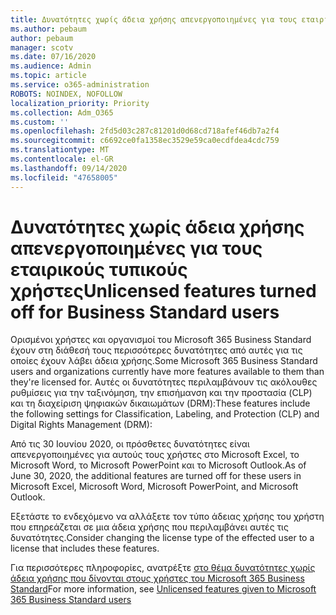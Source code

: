 ```yaml
---
title: Δυνατότητες χωρίς άδεια χρήσης απενεργοποιημένες για τους εταιρικούς τυπικούς χρήστες
ms.author: pebaum
author: pebaum
manager: scotv
ms.date: 07/16/2020
ms.audience: Admin
ms.topic: article
ms.service: o365-administration
ROBOTS: NOINDEX, NOFOLLOW
localization_priority: Priority
ms.collection: Adm_O365
ms.custom: ''
ms.openlocfilehash: 2fd5d03c287c81201d0d68cd718afef46db7a2f4
ms.sourcegitcommit: c6692ce0fa1358ec3529e59ca0ecdfdea4cdc759
ms.translationtype: MT
ms.contentlocale: el-GR
ms.lasthandoff: 09/14/2020
ms.locfileid: "47658005"
---
```

# <a name="unlicensed-features-turned-off-for-business-standard-users"></a><span data-ttu-id="6fda5-102">Δυνατότητες χωρίς άδεια χρήσης απενεργοποιημένες για τους εταιρικούς τυπικούς χρήστες</span><span class="sxs-lookup"><span data-stu-id="6fda5-102">Unlicensed features turned off for Business Standard users</span></span>

<span data-ttu-id="6fda5-103">Ορισμένοι χρήστες και οργανισμοί του Microsoft 365 Business Standard έχουν στη διάθεσή τους περισσότερες δυνατότητες από αυτές για τις οποίες έχουν λάβει άδεια χρήσης.</span><span class="sxs-lookup"><span data-stu-id="6fda5-103">Some Microsoft 365 Business Standard users and organizations currently have more features available to them than they're licensed for.</span></span> <span data-ttu-id="6fda5-104">Αυτές οι δυνατότητες περιλαμβάνουν τις ακόλουθες ρυθμίσεις για την ταξινόμηση, την επισήμανση και την προστασία (CLP) και τη διαχείριση ψηφιακών δικαιωμάτων (DRM):</span><span class="sxs-lookup"><span data-stu-id="6fda5-104">These features include the following settings for Classification, Labeling, and Protection (CLP) and Digital Rights Management (DRM):</span></span>
    
<span data-ttu-id="6fda5-105">Από τις 30 Ιουνίου 2020, οι πρόσθετες δυνατότητες είναι απενεργοποιημένες για αυτούς τους χρήστες στο Microsoft Excel, το Microsoft Word, το Microsoft PowerPoint και το Microsoft Outlook.</span><span class="sxs-lookup"><span data-stu-id="6fda5-105">As of June 30, 2020, the additional features are turned off for these users in Microsoft Excel, Microsoft Word, Microsoft PowerPoint, and Microsoft Outlook.</span></span>

<span data-ttu-id="6fda5-106">Εξετάστε το ενδεχόμενο να αλλάξετε τον τύπο άδειας χρήσης του χρήστη που επηρεάζεται σε μια άδεια χρήσης που περιλαμβάνει αυτές τις δυνατότητες.</span><span class="sxs-lookup"><span data-stu-id="6fda5-106">Consider changing the license type of the effected user to a license that includes these features.</span></span> 

<span data-ttu-id="6fda5-107">Για περισσότερες πληροφορίες, ανατρέξτε [στο θέμα δυνατότητες χωρίς άδεια χρήσης που δίνονται στους χρήστες του Microsoft 365 Business Standard](https://support.microsoft.com/help/4568654/extra-features-to-be-turned-off-for-microsoft-365-business-standard?preview)</span><span class="sxs-lookup"><span data-stu-id="6fda5-107">For more information, see [Unlicensed features given to Microsoft 365 Business Standard users](https://support.microsoft.com/help/4568654/extra-features-to-be-turned-off-for-microsoft-365-business-standard?preview)</span></span>